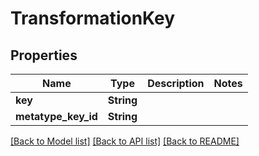 # TransformationKey

## Properties

Name | Type | Description | Notes
------------ | ------------- | ------------- | -------------
**key** | **String** |  | 
**metatype_key_id** | **String** |  | 

[[Back to Model list]](../README.md#documentation-for-models) [[Back to API list]](../README.md#documentation-for-api-endpoints) [[Back to README]](../README.md)


